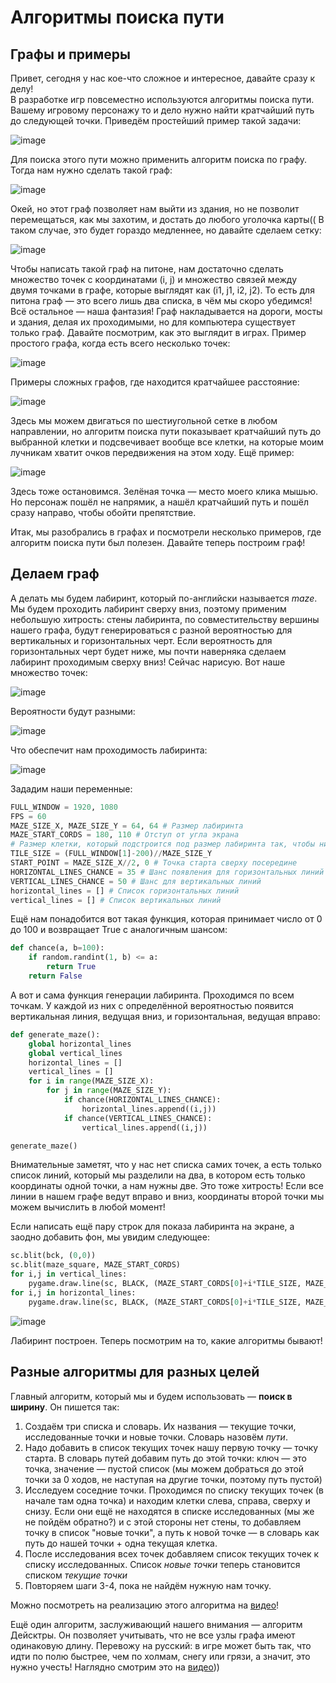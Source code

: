 # Алгоритмы поиска пути
## Графы и примеры
Привет, сегодня у нас кое-что сложное и интересное, давайте сразу к делу!  
В разработке игр повсеместно используются алгоритмы поиска пути. Вашему игровому персонажу то и дело нужно найти кратчайший путь до следующей точки. Приведём простейший пример такой задачи:  

![image](https://user-images.githubusercontent.com/56085790/151000738-bf14b16f-9f36-4a51-a2f8-aeb6376f2026.png)  

Для поиска этого пути можно применить алгоритм поиска по графу. Тогда нам нужно сделать такой граф:  

![image](https://user-images.githubusercontent.com/56085790/151000976-ce6e32da-28dd-487f-a432-ce8555996f48.png)

Окей, но этот граф позволяет нам выйти из здания, но не позволит перемещаться, как мы захотим, и достать до любого уголочка карты(( В таком случае, это будет гораздо медленнее, но давайте сделаем сетку:  

![image](https://user-images.githubusercontent.com/56085790/151001558-a1fadaed-9f40-4074-a2f9-0e9896b18805.png)

Чтобы написать такой граф на питоне, нам достаточно сделать множество точек с координатами (i, j) и множество связей между двумя точками в графе, которые выглядят как (i1, j1, i2, j2). То есть для питона граф — это всего лишь два списка, в чём мы скоро убедимся!  
Всё остальное — наша фантазия! Граф накладывается на дороги, мосты и здания, делая их проходимыми, но для компьютера существует только граф. Давайте посмотрим, как это выглядит в играх. Пример простого графа, когда есть всего несколько точек:

![image](https://user-images.githubusercontent.com/56085790/151003686-330d795c-d0cd-4794-8f84-903698e4955c.png)

Примеры сложных графов, где находится кратчайшее расстояние:

![image](https://user-images.githubusercontent.com/56085790/151004816-5506f0b8-e565-4c36-be55-e7ffa01660aa.png)

Здесь мы можем двигаться по шестиугольной сетке в любом направлении, но алгоритм поиска пути показывает кратчайший путь до выбранной клетки и подсвечивает вообще все клетки, на которые моим лучникам хватит очков передвижения на этом ходу. Ещё пример: 

![image](https://user-images.githubusercontent.com/56085790/151005721-389c697b-fd83-48af-97d4-35e14b923e48.png)

Здесь тоже остановимся. Зелёная точка — место моего клика мышью. Но персонаж пошёл не напрямик, а нашёл кратчайший путь и пошёл сразу направо, чтобы обойти препятствие.

Итак, мы разобрались в графах и посмотрели несколько примеров, где алгоритм поиска пути был полезен. Давайте теперь построим граф!

## Делаем граф
А делать мы будем лабиринт, который по-английски называется *maze*. Мы будем проходить лабиринт сверху вниз, поэтому применим небольшую хитрость: стены лабиринта, по совместительству вершины нашего графа, будут генерироваться с разной вероятностью для вертикальных и горизонтальных черт. Если вероятность для горизонтальных черт будет ниже, мы почти наверняка сделаем лабиринт проходимым сверху вниз! Сейчас нарисую. Вот наше множество точек:

![image](https://user-images.githubusercontent.com/56085790/151012152-46523e95-b6ec-4a3e-83c3-83600d607384.png)

Вероятности будут разными:

![image](https://user-images.githubusercontent.com/56085790/151012674-3f6f9856-18b2-4993-b110-7d43144b57ce.png)

Что обеспечит нам проходимость лабиринта:

![image](https://user-images.githubusercontent.com/56085790/151013120-b619104a-da0a-4a7c-af91-25ff038225e8.png)

Зададим наши переменные:
```py
FULL_WINDOW = 1920, 1080
FPS = 60
MAZE_SIZE_X, MAZE_SIZE_Y = 64, 64 # Размер лабиринта
MAZE_START_CORDS = 180, 110 # Отступ от угла экрана
# Размер клетки, который подстроится под размер лабиринта так, чтобы ничего не вылезало за экран
TILE_SIZE = (FULL_WINDOW[1]-200)//MAZE_SIZE_Y 
START_POINT = MAZE_SIZE_X//2, 0 # Точка старта сверху посередине
HORIZONTAL_LINES_CHANCE = 35 # Шанс появления для горизонтальных линий
VERTICAL_LINES_CHANCE = 50 # Шанс для вертикальных линий
horizontal_lines = [] # Список горизонтальных линий
vertical_lines = [] # Список вертикальных линий
```

Ещё нам понадобится вот такая функция, которая принимает число от 0 до 100 и возвращает True с аналогичным шансом:
```py
def chance(a, b=100):
    if random.randint(1, b) <= a:
        return True
    return False
```

А вот и сама функция генерации лабиринта. Проходимся по всем точкам. У каждой из них с определённой вероятностью появится вертикальная линия, ведущая вниз, и горизонтальная, ведущая вправо:
```py
def generate_maze():
    global horizontal_lines
    global vertical_lines
    horizontal_lines = []
    vertical_lines = []
    for i in range(MAZE_SIZE_X):
        for j in range(MAZE_SIZE_Y):
            if chance(HORIZONTAL_LINES_CHANCE):
                horizontal_lines.append((i,j))
            if chance(VERTICAL_LINES_CHANCE):
                vertical_lines.append((i,j))

generate_maze()
```

Внимательные заметят, что у нас нет списка самих точек, а есть только список линий, который мы разделили на два, в котором есть только координаты одной точки, а нам нужны две. Это тоже хитрость! Если все линии в нашем графе ведут вправо и вниз, координаты второй точки мы можем вычислить в любой момент!

Если написать ещё пару строк для показа лабиринта на экране, а заодно добавить фон, мы увидим следующее:
```py
sc.blit(bck, (0,0))
sc.blit(maze_square, MAZE_START_CORDS)
for i,j in vertical_lines:
    pygame.draw.line(sc, BLACK, (MAZE_START_CORDS[0]+i*TILE_SIZE, MAZE_START_CORDS[1]+j*TILE_SIZE), (MAZE_START_CORDS[0]+i*TILE_SIZE, MAZE_START_CORDS[1]+(j+1)*TILE_SIZE), 2)
for i,j in horizontal_lines:
    pygame.draw.line(sc, BLACK, (MAZE_START_CORDS[0]+i*TILE_SIZE, MAZE_START_CORDS[1]+j*TILE_SIZE), (MAZE_START_CORDS[0]+(i+1)*TILE_SIZE, MAZE_START_CORDS[1]+j*TILE_SIZE), 2)
```

![image](https://user-images.githubusercontent.com/56085790/151013315-caf88bf7-0ccd-420a-a292-8f2cad0a3228.png)

Лабиринт построен. Теперь посмотрим на то, какие алгоритмы бывают!

## Разные алгоритмы для разных целей

Главный алгоритм, который мы и будем использовать — **поиск в ширину**. Он пишется так:
1. Создаём три списка и словарь. Их названия — текущие точки, исследованные точки и новые точки. Словарь назовём *пути*.
2. Надо добавить в список текущих точек нашу первую точку — точку старта. В словарь путей добавим путь до этой точки: ключ — это точка, значение — пустой список (мы можем добраться до этой точки за 0 ходов, не наступая на другие точки, поэтому путь пустой)
3. Исследуем соседние точки. Проходимся по списку текущих точек (в начале там одна точка) и находим клетки слева, справа, сверху и снизу. Если они ещё не находятся в списке исследованных (мы же не пойдём обратно?) и с этой стороны нет стены, то добавляем точку в список "новые точки", а путь к новой точке — в словарь как путь до нашей точки + одна текущая клетка.
4. После исследования всех точек добавляем список текущих точек к списку исследованных. Список *новые точки* теперь становится списком *текущие точки*
5. Повторяем шаги 3-4, пока не найдём нужную нам точку.

Можно посмотреть на реализацию этого алгоритма на [видео](https://www.youtube.com/watch?v=YM6Swr6kcBw)!

Ещё один алгоритм, заслуживающий нашего внимания — алгоритм Дейсктры. Он позволяет учитывать, что не все узлы графа имеют одинаковую длину. Перевожу на русский: в игре может быть так, что идти по полю быстрее, чем по холмам, снегу или грязи, а значит, это нужно учесть! Наглядно смотрим это на [видео](https://www.youtube.com/watch?v=6WzhjIohHPg)))
